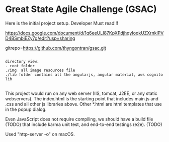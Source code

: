 # Great State Agile Challenge (GSAC)


Here is the initial project setup.  Developer Must read!!!

https://docs.google.com/document/d/1q6eeULI87KpXPdjhqyIoqkUZXrnklPVD4BSmbiEZy7g/edit?usp=sharing

gitrepo=https://github.com/thyngontran/gsac.git

<pre>
<code>
directory view:
. root folder
./img  all image resources file
./lib folder contains all the angularjs, angular material, aws cognito lib 
</code>
</pre>

This project would run on any web server (IIS, tomcat, J2EE, or any static webservers).  The index.html is the starting point that includes main.js and .css and all other js libraries above.  Other *.html are html templates that use in the popup dialog.

Even JavaScript does not require compiling, we should have a build file (TODO) that include karma unit test, and end-to-end testings (e2e).   (TODO) 

Used "http-server -o" on macOS.


